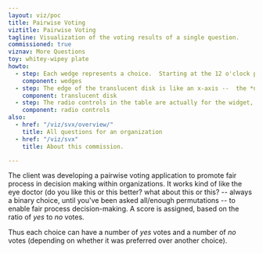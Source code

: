 ```yaml
---
layout: viz/poc
title: Pairwise Voting
viztitle: Pairwise Voting
tagline: Visualization of the voting results of a single question.
commissioned: true
viznav: More Questions
toy: whitey-wipey plate
howto: 
  - step: Each wedge represents a choice.  Starting at the 12 o'clock position, the choices are arranged clockwise from highest score to lowest.
    component: wedges
  - step: The edge of the translucent disk is like an x-axis --  the *no* votes are covered underneath it and the *yes* votes lie outside of it.
    component: translucent disk
  - step: The radio controls in the table are actually for the widget, to show the number of votes as well as to cancel yes/no votes and make apparent why the highest score is the highest score.
    component: radio controls
also:
  - href: "/viz/svx/overview/"
    title: All questions for an organization
  - href: "/viz/svx"
    title: About this commission.

---
```

The client was developing a pairwise voting application to promote fair process in decision making within organizations. It works kind of like the eye doctor (do you like this or this better? what about this or this? -- always a binary choice, until you've been asked all/enough permutations -- to enable fair process decision-making.
A score is assigned, based on the ratio of *yes* to *no* votes.

Thus each choice can have a number of *yes* votes and a number of *no* votes (depending on whether it was preferred over another choice).
